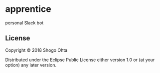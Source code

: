 # apprentice

personal Slack bot

## License

Copyright © 2018 Shogo Ohta

Distributed under the Eclipse Public License either version 1.0 or (at your option) any later version.
